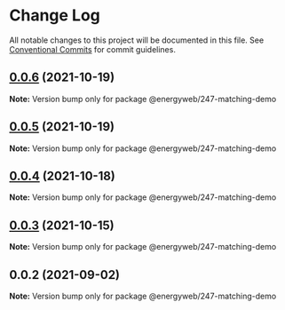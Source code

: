 # Change Log

All notable changes to this project will be documented in this file.
See [Conventional Commits](https://conventionalcommits.org) for commit guidelines.

## [0.0.6](https://github.com/energywebfoundation/origin-247-sdk/compare/@energyweb/247-matching-demo@0.0.5...@energyweb/247-matching-demo@0.0.6) (2021-10-19)

**Note:** Version bump only for package @energyweb/247-matching-demo





## [0.0.5](https://github.com/energywebfoundation/origin-247-sdk/compare/@energyweb/247-matching-demo@0.0.4...@energyweb/247-matching-demo@0.0.5) (2021-10-19)

**Note:** Version bump only for package @energyweb/247-matching-demo





## [0.0.4](https://github.com/energywebfoundation/origin-247-sdk/compare/@energyweb/247-matching-demo@0.0.3...@energyweb/247-matching-demo@0.0.4) (2021-10-18)

**Note:** Version bump only for package @energyweb/247-matching-demo





## [0.0.3](https://github.com/energywebfoundation/origin-247-sdk/compare/@energyweb/247-matching-demo@0.0.2...@energyweb/247-matching-demo@0.0.3) (2021-10-15)

**Note:** Version bump only for package @energyweb/247-matching-demo





## 0.0.2 (2021-09-02)

**Note:** Version bump only for package @energyweb/247-matching-demo

